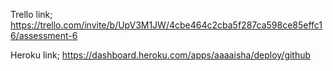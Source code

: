 Trello link;
https://trello.com/invite/b/UpV3M1JW/4cbe464c2cba5f287ca598ce85effc16/assessment-6

Heroku link;
https://dashboard.heroku.com/apps/aaaaisha/deploy/github
